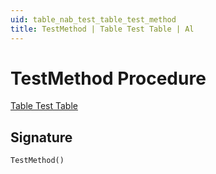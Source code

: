 ```yaml
---
uid: table_nab_test_table_test_method
title: TestMethod | Table Test Table | Al
---
```

# <a name="test_method"></a>TestMethod Procedure

[Table Test Table](index.md)

## <a name="signature"></a>Signature

```al
TestMethod()
```
